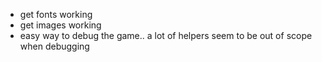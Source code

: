 - get fonts working
- get images working
- easy way to debug the game.. a lot of helpers seem to be out of scope when debugging
